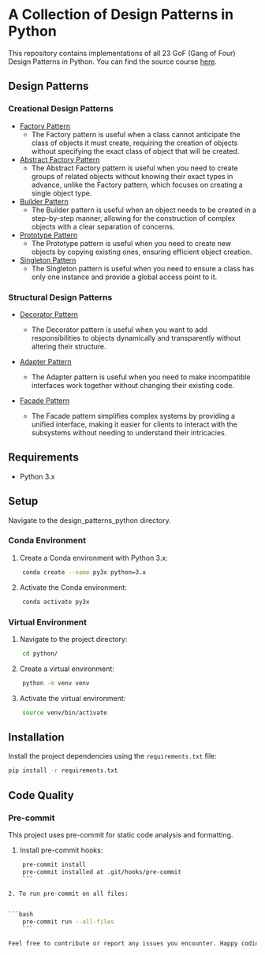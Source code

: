 # A Collection of Design Patterns in Python

This repository contains implementations of all 23 GoF (Gang of Four) Design Patterns in Python. You can find the source course [here](https://www.udemy.com/course/design-patterns-in-python/learn/lecture/25231942#overview).

## Design Patterns

### Creational Design Patterns

* [Factory Pattern](https://sbcode.net/python/factory/)
    * The Factory pattern is useful when a class cannot anticipate the class of objects it must create, requiring the creation of objects without specifying the exact class of object that will be created.
* [Abstract Factory Pattern](https://sbcode.net/python/abstract_factory/)
    * The Abstract Factory pattern is useful when you need to create groups of related objects without knowing their exact types in advance, unlike the Factory pattern, which focuses on creating a single object type.
* [Builder Pattern](https://sbcode.net/python/builder/)
    * The Builder pattern is useful when an object needs to be created in a step-by-step manner, allowing for the construction of complex objects with a clear separation of concerns.
* [Prototype Pattern](https://sbcode.net/python/prototype/)
    * The Prototype pattern is useful when you need to create new objects by copying existing ones, ensuring efficient object creation.
* [Singleton Pattern](https://sbcode.net/python/singleton/)
    * The Singleton pattern is useful when you need to ensure a class has only one instance and provide a global access point to it.

### Structural Design Patterns

* [Decorator Pattern](https://sbcode.net/python/decorator/)
    * The Decorator pattern is useful when you want to add responsibilities to objects dynamically and transparently without altering their structure.
* [Adapter Pattern](https://sbcode.net/python/adapter/)
    * The Adapter pattern is useful when you need to make incompatible interfaces work together without changing their existing code.

* [Facade Pattern](https://sbcode.net/python/facade/)
    * The Facade pattern simplifies complex systems by providing a unified interface, making it easier for clients to interact with the subsystems without needing to understand their intricacies.

## Requirements

* Python 3.x

## Setup

Navigate to the design_patterns_python directory.

### Conda Environment

1. Create a Conda environment with Python 3.x:


```bash
    conda create --name py3x python=3.x
```

2. Activate the Conda environment:


```bash
    conda activate py3x
```

### Virtual Environment

1. Navigate to the project directory:


```bash
    cd python/
```

2. Create a virtual environment:


```bash
    python -m venv venv
```

3. Activate the virtual environment:


```bash
    source venv/bin/activate
```

## Installation

Install the project dependencies using the `requirements.txt` file:

```bash
pip install -r requirements.txt
```

## Code Quality

### Pre-commit

This project uses pre-commit for static code analysis and formatting.

1. Install pre-commit hooks:


```bash
    pre-commit install
    pre-commit installed at .git/hooks/pre-commit
    ```

2. To run pre-commit on all files:


```bash
    pre-commit run --all-files
    ```

Feel free to contribute or report any issues you encounter. Happy coding!
